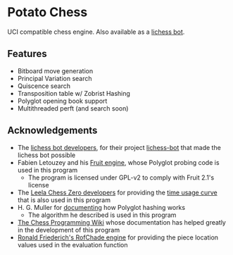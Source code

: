 # Potato Chess

UCI compatible chess engine. Also available as a [lichess bot](https://lichess.org/@/potato-chess-bot/).

## Features
 * Bitboard move generation
 * Principal Variation search
 * Quiscence search
 * Transposition table w/ Zobrist Hashing
 * Polyglot opening book support
 * Multithreaded perft (and search soon)

## Acknowledgements
 * The [lichess bot developers](https://github.com/lichess-bot-devs), for their project [lichess-bot](https://github.com/lichess-bot-devs/lichess-bot) that made the lichess bot possible
 * Fabien Letouzey and his [Fruit engine](https://arctrix.com/nas/chess/fruit/), whose Polyglot probing code is used in this program
   * The program is licensed under GPL-v2 to comply with Fruit 2.1's license
 * The [Leela Chess Zero developers](https://github.com/LeelaChessZero/) for providing the [time usage curve](https://lczero.org/blog/2018/09/time-management/) that is also used in this program
 * H. G. Muller for [documenting](http://hgm.nubati.net/book_format.html) how Polyglot hashing works
   * The algorithm he described is used in this program
 * [The Chess Programming Wiki](https://chessprogramming.org/) whose documentation has helped greatly in the development of this program
 * [Ronald Friederich's RofChade engine](https://www.chessprogramming.org/RofChade) for providing the piece location values used in the evaluation function 